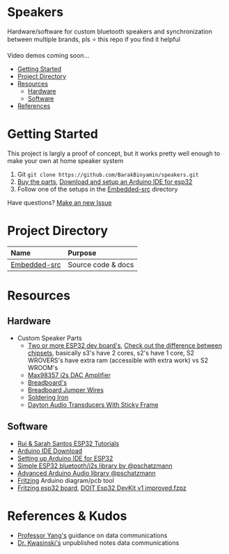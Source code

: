 # Speakers
Hardware/software for custom bluetooth speakers and synchronization between multiple brands, pls ⭐ this repo if you find it helpful

Video demos coming soon...

- [Getting Started](#getting-started)
- [Project Directory](#project-directory)
- [Resources](#resources)
	- [Hardware](#hardware)
	- [Software](#software)
- [References](#references---kudos)

# Getting Started
This project is largly a proof of concept, but it works pretty well enough to make your own at home speaker system

1. Git `git clone https://github.com/BarakBinyamin/speakers.git`
2.  [Buy the parts](#hardware), [Download and setup an Arduino IDE for esp32]()
3.  Follow one of the setups in the [Embedded-src](/Embedded-src) directory

Have questions? [Make an new Issue](https://github.com/BarakBinyamin/speakers/issues)

# Project Directory
| Name                                   | Purpose                                       | 
| :--                                    | :--                                           |
|[Embedded-src](/embedded-src)            | Source code & docs                            |

# Resources
## Hardware
- Custom Speaker Parts
	- [Two or more ESP32 dev board's](https://www.ebay.com/sch/i.html?_nkw=esp32+wroom), [Check out the difference between chipsets](https://www.espressif.com/en/products/socs), basically s3's have 2 cores, s2's have 1 core, S2 WROVERS's have extra ram (accessible with extra work) vs S2 WROOM's 
	- [Max98357 i2s DAC Amplifier](https://www.amazon.com/s?k=max98357+i2s+amplifier)
	- [Breadboard's](https://www.amazon.com/s?k=breadboard&crid=3SAWQUGI374BK&sprefix=breadboard+%2Caps%2C331&ref=nb_sb_noss_2)
	- [Breadboard Jumper Wires](https://www.amazon.com/s?k=breadboard+jumper+kit)
	- [Soldering Iron](https://www.amazon.com/s?k=soldering+iron)
	- [Dayton Audio Transducers With Sticky Frame](https://www.amazon.com/s?k=Dayton+Audio+DAEX25+Audio+Exciter+Pair)

## Software
- [Rui & Sarah Santos ESP32 Tutorials](https://randomnerdtutorials.com/getting-started-with-esp32/)
- [Arduino IDE Download](https://www.arduino.cc/en/software)
- [Setting up Arduino IDE for ESP32](https://randomnerdtutorials.com/installing-the-esp32-board-in-arduino-ide-windows-instructions/)
- [Simple ESP32 bluetooth/i2s library by @pschatzmann](https://github.com/pschatzmann/ESP32-A2DP)
- [Advanced Arduino Audio library @pschatzmann](https://github.com/pschatzmann/arduino-audio-tools)
- [Fritzing](https://fritzing.org/) Arduino diagram/pcb tool 
- [Fritzing esp32 board](https://forum.fritzing.org/t/doit-esp32-devkit-v1/6158/8), [DOIT Esp32 DevKit v1 improved.fzpz](https://forum.fritzing.org/uploads/default/original/2X/5/52c6aaad54a039b8412a393cc22f929288fa2ac3.fzpz)

# References & Kudos
- [Professor Yang's](https://www.rit.edu/directory/sjyeec-shanchieh-yang) guidance on data communications
- [Dr. Kwasinski's](https://www.rit.edu/directory/axkeec-andres-kwasinski) unpublished notes data communications
